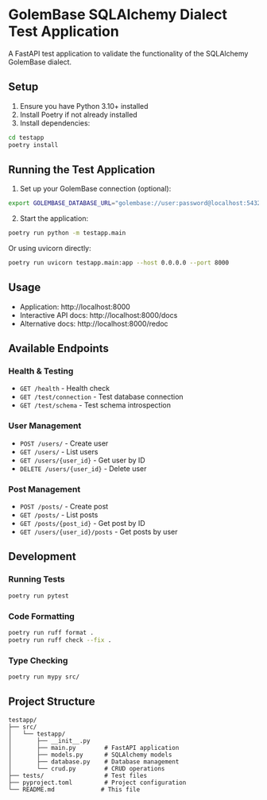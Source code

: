 # GolemBase SQLAlchemy Dialect Test Application

A FastAPI test application to validate the functionality of the SQLAlchemy GolemBase dialect.

## Setup

1. Ensure you have Python 3.10+ installed
2. Install Poetry if not already installed
3. Install dependencies:

```bash
cd testapp
poetry install
```

## Running the Test Application

1. Set up your GolemBase connection (optional):
```bash
export GOLEMBASE_DATABASE_URL="golembase://user:password@localhost:5432/testdb"
```

2. Start the application:
```bash
poetry run python -m testapp.main
```

Or using uvicorn directly:
```bash
poetry run uvicorn testapp.main:app --host 0.0.0.0 --port 8000
```

## Usage

- Application: http://localhost:8000
- Interactive API docs: http://localhost:8000/docs
- Alternative docs: http://localhost:8000/redoc

## Available Endpoints

### Health & Testing
- `GET /health` - Health check
- `GET /test/connection` - Test database connection
- `GET /test/schema` - Test schema introspection

### User Management
- `POST /users/` - Create user
- `GET /users/` - List users
- `GET /users/{user_id}` - Get user by ID
- `DELETE /users/{user_id}` - Delete user

### Post Management
- `POST /posts/` - Create post
- `GET /posts/` - List posts
- `GET /posts/{post_id}` - Get post by ID
- `GET /users/{user_id}/posts` - Get posts by user

## Development

### Running Tests
```bash
poetry run pytest
```

### Code Formatting
```bash
poetry run ruff format .
poetry run ruff check --fix .
```

### Type Checking
```bash
poetry run mypy src/
```

## Project Structure

```
testapp/
├── src/
│   └── testapp/
│       ├── __init__.py
│       ├── main.py        # FastAPI application
│       ├── models.py      # SQLAlchemy models
│       ├── database.py    # Database management
│       └── crud.py        # CRUD operations
├── tests/                 # Test files
├── pyproject.toml         # Project configuration
└── README.md             # This file
```